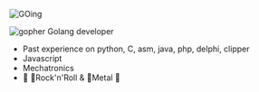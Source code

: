 ![GOing](https://github.com/egonelbre/gophers/blob/master/.thumb/animation/2bit-sprite/demo.gif)

![gopher](https://github.com/egonelbre/gophers/blob/master/icon/emoji/gopher-wink.png) Golang developer

- Past experience on python, C, asm, java, php, delphi, clipper
- Javascript
- Mechatronics
- 🎵 🎸Rock'n'Roll & 🤘Metal 🎵
<!--
![Gil's github stats](https://github-readme-stats.vercel.app/api?username=gilmarpalega&count_private=true)
-->
<!--
![GOing](https://raw.githubusercontent.com/egonelbre/gophers/master/vector/fairy-tale/witch-learning.svg)
-->



<!--
**gilmarpalega/gilmarpalega** is a ✨ _special_ ✨ repository because its `README.md` (this file) appears on your GitHub profile.

Here are some ideas to get you started:

- 🔭 I’m currently working on ...
- 🌱 I’m currently learning ...
- 👯 I’m looking to collaborate on ...
- 🤔 I’m looking for help with ...
- 💬 Ask me about ...
- 📫 How to reach me: ...
- 😄 Pronouns: ...
- ⚡ Fun fact: ...
-->
